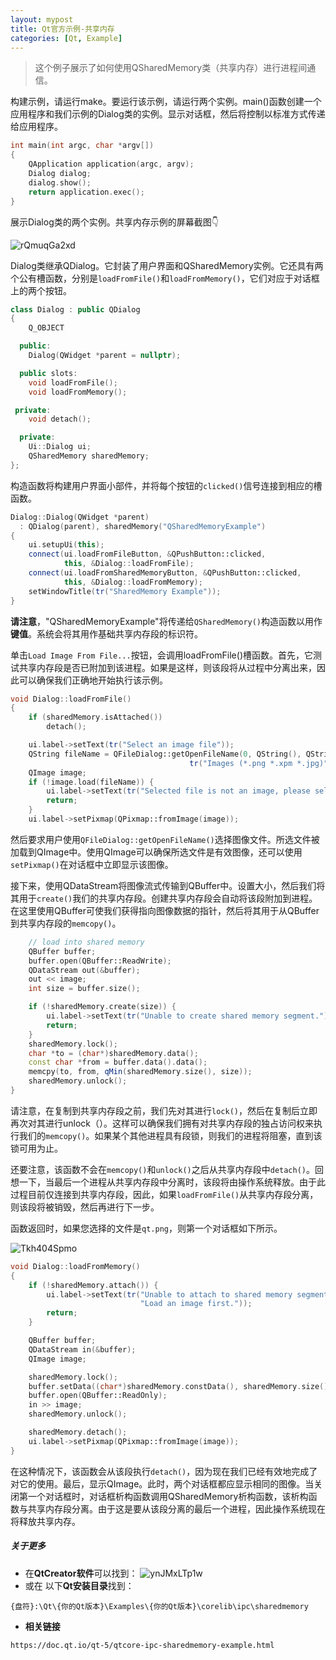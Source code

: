 ```yaml
---
layout: mypost
title: Qt官方示例-共享内存
categories: [Qt, Example]
---
```


> 这个例子展示了如何使用QSharedMemory类（共享内存）进行进程间通信。

构建示例，请运行make。要运行该示例，请运行两个实例。main()函数创建一个应用程序和我们示例的Dialog类的实例。显示对话框，然后将控制以标准方式传递给应用程序。

```cpp
int main(int argc, char *argv[])
{
    QApplication application(argc, argv);
    Dialog dialog;
    dialog.show();
    return application.exec();
}
```

展示Dialog类的两个实例。共享内存示例的屏幕截图👇

![rQmuqGa2xd](rQmuqGa2xd.png)

Dialog类继承QDialog。它封装了用户界面和QSharedMemory实例。它还具有两个公有槽函数，分别是`loadFromFile()`和`loadFromMemory()`，它们对应于对话框上的两个按钮。

```cpp
class Dialog : public QDialog
{
    Q_OBJECT

  public:
    Dialog(QWidget *parent = nullptr);

  public slots:
    void loadFromFile();
    void loadFromMemory();

 private:
    void detach();

  private:
    Ui::Dialog ui;
    QSharedMemory sharedMemory;
};
```

构造函数将构建用户界面小部件，并将每个按钮的`clicked()`信号连接到相应的槽函数。

```cpp
Dialog::Dialog(QWidget *parent)
  : QDialog(parent), sharedMemory("QSharedMemoryExample")
{
    ui.setupUi(this);
    connect(ui.loadFromFileButton, &QPushButton::clicked,
            this, &Dialog::loadFromFile);
    connect(ui.loadFromSharedMemoryButton, &QPushButton::clicked,
            this, &Dialog::loadFromMemory);
    setWindowTitle(tr("SharedMemory Example"));
}
```

**请注意**，"QSharedMemoryExample"将传递给`QSharedMemory()`构造函数以用作**键值**。系统会将其用作基础共享内存段的标识符。

单击`Load Image From File...`按钮，会调用loadFromFile()槽函数。首先，它测试共享内存段是否已附加到该进程。如果是这样，则该段将从过程中分离出来，因此可以确保我们正确地开始执行该示例。

```cpp
void Dialog::loadFromFile()
{
    if (sharedMemory.isAttached())
        detach();

    ui.label->setText(tr("Select an image file"));
    QString fileName = QFileDialog::getOpenFileName(0, QString(), QString(),
                                        tr("Images (*.png *.xpm *.jpg)"));
    QImage image;
    if (!image.load(fileName)) {
        ui.label->setText(tr("Selected file is not an image, please select another."));
        return;
    }
    ui.label->setPixmap(QPixmap::fromImage(image));
```

然后要求用户使用`QFileDialog::getOpenFileName()`选择图像文件。所选文件被加载到QImage中。使用QImage可以确保所选文件是有效图像，还可以使用`setPixmap()`在对话框中立即显示该图像。

接下来，使用QDataStream将图像流式传输到QBuffer中。设置大小，然后我们将其用于`create()`我们的共享内存段。创建共享内存段会自动将该段附加到进程。在这里使用QBuffer可使我们获得指向图像数据的指针，然后将其用于从QBuffer到共享内存段的`memcopy()`。

```cpp
    // load into shared memory
    QBuffer buffer;
    buffer.open(QBuffer::ReadWrite);
    QDataStream out(&buffer);
    out << image;
    int size = buffer.size();

    if (!sharedMemory.create(size)) {
        ui.label->setText(tr("Unable to create shared memory segment."));
        return;
    }
    sharedMemory.lock();
    char *to = (char*)sharedMemory.data();
    const char *from = buffer.data().data();
    memcpy(to, from, qMin(sharedMemory.size(), size));
    sharedMemory.unlock();
}
```

请注意，在复制到共享内存段之前，我们先对其进行`lock()`，然后在复制后立即再次对其进行unlock（）。这样可以确保我们拥有对共享内存段的独占访问权来执行我们的`memcopy()`。如果某个其他进程具有段锁，则我们的进程将阻塞，直到该锁可用为止。

还要注意，该函数不会在`memcopy()`和`unlock()`之后从共享内存段中`detach()`。回想一下，当最后一个进程从共享内存段中分离时，该段将由操作系统释放。由于此过程目前仅连接到共享内存段，因此，如果`loadFromFile()`从共享内存段分离，则该段将被销毁，然后再进行下一步。

函数返回时，如果您选择的文件是`qt.png`，则第一个对话框如下所示。

![Tkh404Spmo](Tkh404Spmo.png)

```cpp
void Dialog::loadFromMemory()
{
    if (!sharedMemory.attach()) {
        ui.label->setText(tr("Unable to attach to shared memory segment.\n" \
                             "Load an image first."));
        return;
    }

    QBuffer buffer;
    QDataStream in(&buffer);
    QImage image;

    sharedMemory.lock();
    buffer.setData((char*)sharedMemory.constData(), sharedMemory.size());
    buffer.open(QBuffer::ReadOnly);
    in >> image;
    sharedMemory.unlock();

    sharedMemory.detach();
    ui.label->setPixmap(QPixmap::fromImage(image));
}
```

在这种情况下，该函数会从该段执行`detach()`，因为现在我们已经有效地完成了对它的使用。最后，显示QImage。此时，两个对话框都应显示相同的图像。当关闭第一个对话框时，对话框析构函数调用QSharedMemory析构函数，该析构函数与共享内存段分离。由于这是要从该段分离的最后一个进程，因此操作系统现在将释放共享内存。

##### 关于更多

- 在**QtCreator软件**可以找到：
  ![ynJMxLTp1w](ynJMxLTp1w.png)
- 或在 以下**Qt安装目录**找到：

```
{盘符}:\Qt\{你的Qt版本}\Examples\{你的Qt版本}\corelib\ipc\sharedmemory
```

- **相关链接**

```
https://doc.qt.io/qt-5/qtcore-ipc-sharedmemory-example.html
```
